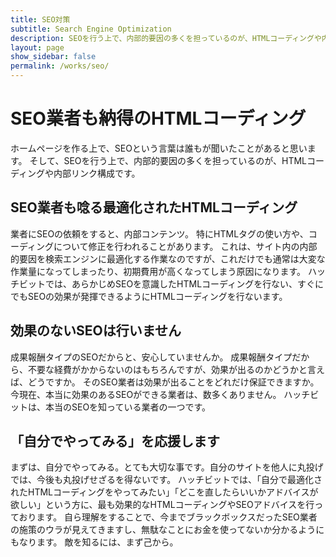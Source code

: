 ```yaml
---
title: SEO対策
subtitle: Search Engine Optimization
description: SEOを行う上で、内部的要因の多くを担っているのが、HTMLコーディングや内部リンク構成です
layout: page
show_sidebar: false
permalink: /works/seo/
---
```


# SEO業者も納得のHTMLコーディング

ホームページを作る上で、SEOという言葉は誰もが聞いたことがあると思います。
そして、SEOを行う上で、内部的要因の多くを担っているのが、HTMLコーディングや内部リンク構成です。

## SEO業者も唸る最適化されたHTMLコーディング

業者にSEOの依頼をすると、内部コンテンツ。
特にHTMLタグの使い方や、コーディングについて修正を行われることがあります。
これは、サイト内の内部的要因を検索エンジンに最適化する作業なのですが、これだけでも通常は大変な作業量になってしまったり、初期費用が高くなってしまう原因になります。
ハッチビットでは、あらかじめSEOを意識したHTMLコーディングを行ない、すぐにでもSEOの効果が発揮できるようにHTMLコーディングを行ないます。

## 効果のないSEOは行いません

成果報酬タイプのSEOだからと、安心していませんか。
成果報酬タイプだから、不要な経費がかからないのはもちろんですが、効果が出るのかどうかと言えば、どうですか。
そのSEO業者は効果が出ることをどれだけ保証できますか。
今現在、本当に効果のあるSEOができる業者は、数多くありません。
ハッチビットは、本当のSEOを知っている業者の一つです。

## 「自分でやってみる」を応援します

まずは、自分でやってみる。とても大切な事です。自分のサイトを他人に丸投げでは、今後も丸投げせざるを得ないです。
ハッチビットでは、「自分で最適化されたHTMLコーディングをやってみたい」「どこを直したらいいかアドバイスが欲しい」という方に、最も効果的なHTMLコーディングやSEOアドバイスを行っております。
自ら理解をすることで、今までブラックボックスだったSEO業者の施策のウラが見えてきますし、無駄なことにお金を使ってないか分かるようにもなります。
敵を知るには、まず己から。
